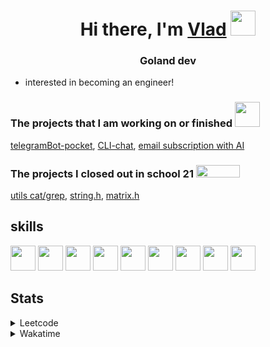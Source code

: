 <h1 align="center">Hi there, I'm <a href="https://t.me/N0gameNol1fee" target="_blank">Vlad</a> 
<img src="https://github.com/blackcater/blackcater/raw/main/images/Hi.gif" height="40"/></h1>
<h3 align="center">Goland dev</h3>

- interested in becoming an engineer!

<div>
 <h3>The projects that I am working on or finished <img height="40" width="40" src="https://cdn.simpleicons.org/go/sapphirine title = go">  </h3>
 <a href="https://github.com/Nol1feee/telegramBot-pocket">telegramBot-pocket</a>,
 <a href="https://github.com/Nol1feee/CLI-chat">CLI-chat</a>,
 <a href="https://github.com/Nol1feee/email-subscription-with-AI">email subscription with AI</a>
</div>

<div>
<h3>The projects I closed out in school 21 <img height="20" width="70" src="https://upload.wikimedia.org/wikipedia/commons/9/9b/Sberbank_Logo_2020.svg"> </h3>
<a href="https://github.com/Nol1feee/s21_grep-cat">utils cat/grep</a>,
<a href="https://github.com/Nol1feee/s21_string">string.h</a>, 
<a href="https://github.com/Nol1feee/s21_matrix">matrix.h</a>
</div>

<div>
 <h2>skills</h2>
<img height="40" width="40" src="https://cdn.simpleicons.org/go/sapphirine title = go"> 
<img height="40" width="40" src="https://cdn.simpleicons.org/docker/sapphirine title = docker">
<img height="40" width="40" src="https://cdn.simpleicons.org/PostgreSQL/sapphirine title = postgres"/>
<img height="40" width="40" src="https://cdn.simpleicons.org/git/sapphirine title = git"/>
<img height="40" width="40" src="https://cdn.simpleicons.org/gitlab/sapphirine title = gitlab"/>
<img height="40" width="40" src="https://cdn.simpleicons.org/swagger/sapphirine title = swagger"/>
<img height="40" width="40" src="https://cdn.simpleicons.org/gin/sapphirine title = gin"/>
<img height="40" width="40" src="https://cdn.simpleicons.org/gnubash/sapphirine title = bash"/>
<img height="40" width="40" src="https://cdn.simpleicons.org/C/sapphirine title = c"/> 
</div>

<h2>Stats</h2>
<details><summary>Leetcode</summary>

[![Nol1fe LeetCode stats](https://leetcode-stats-six.vercel.app/api?username=Nol1feee&theme=dark)](https://leetcode.com/Nol1feee/)
</details>

<details><summary>Wakatime</summary>
 
<!--START_SECTION:waka-->
📊 **This Week I Spent My Time On** 

```text
💬 Programming Languages: 
Go                       14 hrs 52 mins      ████████████████████░░░░░   80.64 % 
YAML                     1 hr 25 mins        ██░░░░░░░░░░░░░░░░░░░░░░░   07.70 % 
Makefile                 37 mins             █░░░░░░░░░░░░░░░░░░░░░░░░   03.41 % 
SQL                      19 mins             ░░░░░░░░░░░░░░░░░░░░░░░░░   01.72 % 
Protocol Buffer          15 mins             ░░░░░░░░░░░░░░░░░░░░░░░░░   01.38 % 

🐱‍💻 Projects: 
SSO                      16 hrs 32 mins      ██████████████████████░░░   89.59 % 
auth                     48 mins             █░░░░░░░░░░░░░░░░░░░░░░░░   04.38 % 
protos                   29 mins             █░░░░░░░░░░░░░░░░░░░░░░░░   02.70 % 
zeus                     28 mins             █░░░░░░░░░░░░░░░░░░░░░░░░   02.61 % 
CLI-chat                 5 mins              ░░░░░░░░░░░░░░░░░░░░░░░░░   00.54 % 

💻 Operating System: 
Mac                      18 hrs 27 mins      █████████████████████████   100.00 % 
```


 Last Updated on 22/02/2024 01:16:26 UTC
<!--END_SECTION:waka-->
</details>
